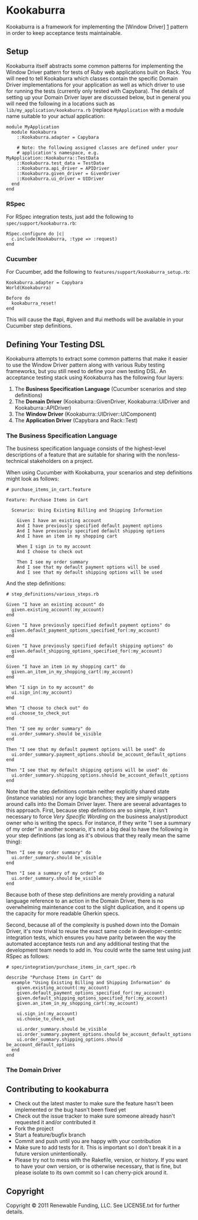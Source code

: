 # Kookaburra #

Kookaburra is a framework for implementing the [Window Driver] [1] pattern in
order to keep acceptance tests maintainable.

[1]: http://martinfowler.com/eaaDev/WindowDriver.html "Window Driver - Martin Fowler"

## Setup ##

Kookaburra itself abstracts some common patterns for implementing the Window
Driver pattern for tests of Ruby web applications built on Rack. You will need
to tell Kookaburra which classes contain the specific Domain Driver
implementations for your application as well as which driver to use for running
the tests (currently only tested with Capybara). The details of setting up your
Domain Driver layer are discussed below, but in general you will need the
following in a locations such as `lib/my_application/kookaburra.rb` (replace
`MyApplication` with a module name suitable to your actual application:

    module MyApplication
      module Kookaburra
        ::Kookaburra.adapter = Capybara

        # Note: the following assigned classes are defined under your
        # application's namespace, e.g. MyApplication::Kookaburra::TestData
        ::Kookaburra.test_data = TestData
        ::Kookaburra.api_driver = APIDriver
        ::Kookaburra.given_driver = GivenDriver
        ::Kookaburra.ui_driver = UIDriver
      end
    end

### RSpec ###

For RSpec integration tests, just add the following to
`spec/support/kookaburra.rb`:

    RSpec.configure do |c|
      c.include(Kookaburra, :type => :request)
    end

### Cucumber ###

For Cucumber, add the following to `features/support/kookaburra_setup.rb`:

    Kookaburra.adapter = Capybara
    World(Kookaburra)

    Before do
      kookaburra_reset!
    end

This will cause the #api, #given and #ui methods will be available in your
Cucumber step definitions.

## Defining Your Testing DSL ##

Kookaburra attempts to extract some common patterns that make it easier to use
the Window Driver pattern along with various Ruby testing frameworks, but you
still need to define your own testing DSL. An acceptance testing stack using
Kookaburra has the following four layers:

1. The **Business Specification Language** (Cucumber scenarios and step definitions)
2. The **Domain Driver** (Kookaburra::GivenDriver, Kookaburra::UIDriver and
   Kookaburra::APIDriver)
3. The **Window Driver** (Kookaburra::UIDriver::UIComponent)
4. The **Application Driver** (Capybara and Rack::Test)

### The Business Specification Language ###

The business specification language consists of the highest-level descriptions
of a feature that are suitable for sharing with the non/less-technical
stakeholders on a project.

When using Cucumber with Kookaburra, your scenarios and step definitions might
look as follows:

    # purchase_items_in_cart.feature

    Feature: Purchase Items in Cart

      Scenario: Using Existing Billing and Shipping Information
        
        Given I have an existing account
        And I have previously specified default payment options
        And I have previously specified default shipping options
        And I have an item in my shopping cart

        When I sign in to my account
        And I choose to check out

        Then I see my order summary
        And I see that my default payment options will be used
        And I see that my default shipping options will be used

And the step definitions:

    # step_definitions/various_steps.rb

    Given "I have an existing account" do
      given.existing_account(:my_account)
    end

    Given "I have previously specified default payment options" do
      given.default_payment_options_specified_for(:my_account)
    end

    Given "I have previously specified default shipping options" do
      given.default_shipping_options_specified_for(:my_account)
    end

    Given "I have an item in my shopping cart" do
      given.an_item_in_my_shopping_cart(:my_account)
    end

    When "I sign in to my account" do
      ui.sign_in(:my_account)
    end

    When "I choose to check out" do
      ui.choose_to_check_out
    end

    Then "I see my order summary" do
      ui.order_summary.should be_visible
    end

    Then "I see that my default payment options will be used" do
      ui.order_summary.payment_options.should be_account_default_options
    end

    Then "I see that my default shipping options will be used" do
      ui.order_summary.shipping_options.should be_account_default_options
    end

Note that the step definitions contain neither explicitly shared state
(instance variables) nor any logic branches; they are simply wrappers around
calls into the Domain Driver layer. There are several advantages to this
approach. First, because step definitions are so simple, it isn't necessary to
force *Very Specific Wording* on the business analyst/product owner who is writing
the specs. For instance, if they write "I see a summary of my order" in another
scenario, it's not a big deal to have the following in your step definitions (as
long as it's obvious that they really mean the same thing):

    Then "I see my order summary" do
      ui.order_summary.should be_visible
    end

    Then "I see a summary of my order" do
      ui.order_summary.should be_visible
    end

Because both of these step definitions are merely providing a natural language
reference to an action in the Domain Driver, there is no overwhelming
maintenance cost to the slight duplication, and it opens up the capacity for
more readable Gherkin specs.

Second, because all of the complexity is pushed down into the Domain Driver,
it's now trivial to reuse the exact same code in developer-centric integration
tests, which ensures you have parity between the way the automated acceptance
tests run and any additional testing that the development team needs to add in.
You could write the same test using just RSpec as follows:

    # spec/integration/purchase_items_in_cart_spec.rb
    
    describe "Purchase Items in Cart" do
      example "Using Existing Billing and Shipping Information" do
        given.existing_account(:my_account)
        given.default_payment_options_specified_for(:my_account)
        given.default_shipping_options_specified_for(:my_account)
        given.an_item_in_my_shopping_cart(:my_account)

        ui.sign_in(:my_account)
        ui.choose_to_check_out

        ui.order_summary.should be_visible
        ui.order_summary.payment_options.should be_account_default_options
        ui.order_summary.shipping_options.should be_account_default_options
      end
    end

### The Domain Driver ###

## Contributing to kookaburra ##
 
* Check out the latest master to make sure the feature hasn't been implemented or the bug hasn't been fixed yet
* Check out the issue tracker to make sure someone already hasn't requested it and/or contributed it
* Fork the project
* Start a feature/bugfix branch
* Commit and push until you are happy with your contribution
* Make sure to add tests for it. This is important so I don't break it in a future version unintentionally.
* Please try not to mess with the Rakefile, version, or history. If you want to have your own version, or is otherwise necessary, that is fine, but please isolate to its own commit so I can cherry-pick around it.

## Copyright ##

Copyright &copy; 2011 Renewable Funding, LLC. See LICENSE.txt for
further details.

